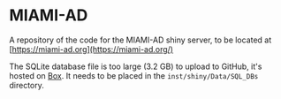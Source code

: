 # MIAMI-AD
A repository of the code for the MIAMI-AD shiny server, to be located at [https://miami-ad.org](https://miami-ad.org/)

The SQLite database file is too large (3.2 GB) to upload to GitHub, it's hosted on [Box](https://miami.box.com/s/qye8oj8m8n127oc5qamgdvwmalsamun0). It needs to be placed in the `inst/shiny/Data/SQL_DBs` directory.
